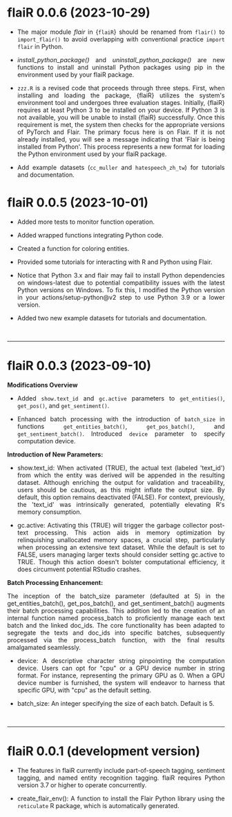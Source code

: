 # flaiR 0.0.6 (2023-10-29)

<div style="text-align: justify">

* The major module _flair_ in {`flaiR`} should be renamed from `flair()` to `import_flair()` to avoid overlapping with conventional practice `import flair` in Python.

* _install_python_package()_ and _uninstall_python_package()_ are new functions to install and uninstall Python packages using pip in the environment used by your flaiR package.

* `zzz.R` is a revised code that proceeds through three steps. First, when installing and loading the package, {flaiR} utilizes the system's environment tool and undergoes three evaluation stages. Initially, {flaiR} requires at least Python 3 to be installed on your device. If Python 3 is not available, you will be unable to install {flaiR} successfully. Once this requirement is met, the system then checks for the appropriate versions of PyTorch and Flair. The primary focus here is on Flair. If it is not already installed, you will see a message indicating that 'Flair is being installed from Python'. This process represents a new format for loading the Python environment used by your flaiR package.

* Add example datasets (`cc_muller` and `hatespeech_zh_tw`) for tutorials and documentation.


</div>



# flaiR 0.0.5 (2023-10-01)

<div style="text-align: justify">

* Added more tests to monitor function operation. 

* Added wrapped functions integrating Python code.

* Created a function for coloring entities.

* Provided some tutorials for interacting with R and Python using Flair.

* Notice that Python 3.x and flair may fail to install Python dependencies on windows-latest due to potential compatibility issues with the latest Python versions on Windows. To fix this, I modified the Python version in your actions/setup-python@v2 step to use Python 3.9 or a lower version. 

* Added two new example datasets for tutorials and documentation.


</div>

&nbsp;

-----

# flaiR 0.0.3 (2023-09-10)

<div style="text-align: justify">

__Modifications Overview__

* Added `show.text_id` and `gc.active` parameters to `get_entities()`, `get_pos()`, and `get_sentiment()`.
  
* Enhanced batch processing with the introduction of `batch_size` in functions `get_entities_batch()`, `get_pos_batch()`, and `get_sentiment_batch()`. Introduced `device` parameter to specify computation device. 


__Introduction of New Parameters:__

  + show.text_id: When activated (TRUE), the actual text (labeled 'text_id') from which the entity was derived will be appended in the resulting dataset. Although enriching the output for validation and traceability, users should be cautious, as this might inflate the output size. By default, this option remains deactivated (FALSE). For context, previously, the 'text_id' was intrinsically generated, potentially elevating R's memory consumption.

  + gc.active: Activating this (TRUE) will trigger the garbage collector post-text processing. This action aids in memory optimization by relinquishing unallocated memory spaces, a crucial step, particularly when processing an extensive text dataset. While the default is set to FALSE, users managing larger texts should consider setting gc.active to TRUE. Though this action doesn't bolster computational efficiency, it does circumvent potential RStudio crashes.
    
__Batch Processing Enhancement:__

The inception of the batch_size parameter (defaulted at 5) in the get_entities_batch(), get_pos_batch(), and get_sentiment_batch() augments their batch processing capabilities. This addition led to the creation of an internal function named process_batch to proficiently manage each text batch and the linked doc_ids. The core functionality has been adapted to segregate the texts and doc_ids into specific batches, subsequently processed via the process_batch function, with the final results amalgamated seamlessly.

  + device: A descriptive character string pinpointing the computation device. Users can opt for "cpu" or a GPU device number in string format. For instance, representing the primary GPU as 0. When a GPU device number is furnished, the system will endeavor to harness that specific GPU, with "cpu" as the default setting.
    
  + batch_size: An integer specifying the size of each batch. Default is 5.

</div>

&nbsp;

-----


# flaiR 0.0.1 (development version)

<div style="text-align: justify">

* The features in flaiR currently include part-of-speech tagging, sentiment tagging, and named entity recognition tagging.  flaiR requires Python version 3.7  or higher to operate concurrently.

* create_flair_env(): A function to install the Flair Python library using the `reticulate` R package, which is automatically generated.

</div>


